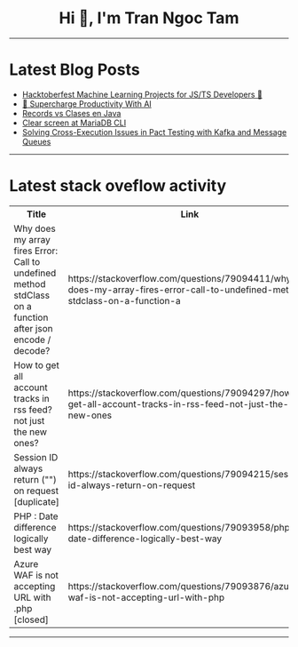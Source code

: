 <h1 align="center">Hi 👋, I'm Tran Ngoc Tam</h1>

---

# Latest Blog Posts 
<!-- BLOG-POST-LIST:START -->
- [Hacktoberfest Machine Learning Projects for JS/TS Developers 🎃](https://dev.to/safdarali/hacktoberfest-machine-learning-projects-for-jsts-developers-c8)
- [🤖 Supercharge Productivity With AI](https://dev.to/sammytran/supercharge-productivity-with-ai-49l6)
- [Records vs Clases en Java](https://dev.to/asjordi/records-vs-clases-en-java-1bb6)
- [Clear screen at MariaDB CLI](https://dev.to/sertxudev/clear-screen-at-mariadb-cli-17ek)
- [Solving Cross-Execution Issues in Pact Testing with Kafka and Message Queues](https://dev.to/muratkeremozcan/solving-cross-execution-issues-in-pact-testing-with-kafka-and-message-queues-2d2g)
<!-- BLOG-POST-LIST:END -->

---

# Latest stack oveflow activity
<table>
  <tr><th>Title</th><th>Link</th></tr>
  <!-- STACKOVERFLOW:START --><tr><td>Why does my array fires Error: Call to undefined method stdClass on a function after json encode / decode?</td><td>https://stackoverflow.com/questions/79094411/why-does-my-array-fires-error-call-to-undefined-method-stdclass-on-a-function-a</td></tr><tr><td>How to get all account tracks in rss feed? not just the new ones?</td><td>https://stackoverflow.com/questions/79094297/how-to-get-all-account-tracks-in-rss-feed-not-just-the-new-ones</td></tr><tr><td>Session ID always return &lpar;&quot;&quot;&rpar; on request [duplicate]</td><td>https://stackoverflow.com/questions/79094215/session-id-always-return-on-request</td></tr><tr><td>PHP : Date difference logically best way</td><td>https://stackoverflow.com/questions/79093958/php-date-difference-logically-best-way</td></tr><tr><td>Azure WAF is not accepting URL with .php [closed]</td><td>https://stackoverflow.com/questions/79093876/azure-waf-is-not-accepting-url-with-php</td></tr><!-- STACKOVERFLOW:END -->
</table>

---


